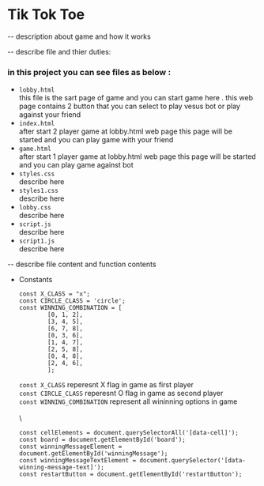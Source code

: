 # Tik Tok Toe
-- description about game and how it works





-- describe file and thier duties:
### in this project you can see files as below : 
-   `lobby.html` \
    this file is the sart page of game and you can start game here . this web page contains 2 button that you can select to play vesus bot or play against your friend
-   `index.html` \
    after start 2 player game at lobby.html web page this page will be started and you can play game with your friend 
-   `game.html` \
    after start 1 player game at lobby.html web page this page will be started and you can play game against bot
-   `styles.css` \
    describe here     
-   `styles1.css` \
    describe here     
-   `lobby.css` \
    describe here     
-   `script.js` \
    describe here     
-   `script1.js` \
    describe here     

-- describe file content and function contents
- Constants 
    ```
    const X_CLASS = "x"; 
    const CIRCLE_CLASS = 'circle';
    const WINNING_COMBINATION = [
            [0, 1, 2], 
            [3, 4, 5],
            [6, 7, 8],
            [0, 3, 6],
            [1, 4, 7],
            [2, 5, 8],
            [0, 4, 8],
            [2, 4, 6],
            ];
    ```
    `const X_CLASS` reperesnt X flag in game as first player  \
    `const CIRCLE_CLASS` reperesnt O flag in game as second player \
    `const WINNING_COMBINATION` represent all wininning options in game \
    \
    \
    
    ```
    const cellElements = document.querySelectorAll('[data-cell]');
    const board = document.getElementById('board');
    const winningMessageElement = document.getElementById('winningMessage');
    const winningMessageTextElement = document.querySelector('[data-winning-message-text]');
    const restartButton = document.getElementById('restartButton');

    ```











